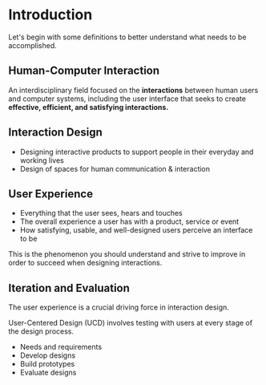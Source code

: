 # Introduction

Let's begin with some definitions to better understand what needs to be accomplished.

## Human-Computer Interaction

An interdisciplinary field focused on the **interactions** between human users and computer systems, including the user interface that seeks to create **effective, efficient, and satisfying interactions.**

## Interaction Design

- Designing interactive products to support people in their everyday and working lives
- Design of spaces for human communication & interaction

## User Experience

- Everything that the user sees, hears and touches
- The overall experience a user has with a product, service or event
- How satisfying, usable, and well-designed users perceive an interface to be

This is the phenomenon you should understand and strive to improve in order to succeed when designing interactions.

## Iteration and Evaluation

The user experience is a crucial driving force in interaction design.

User-Centered Design (UCD) involves testing with users at every stage of the design process.

- Needs and requirements
- Develop designs
- Build prototypes
- Evaluate designs
